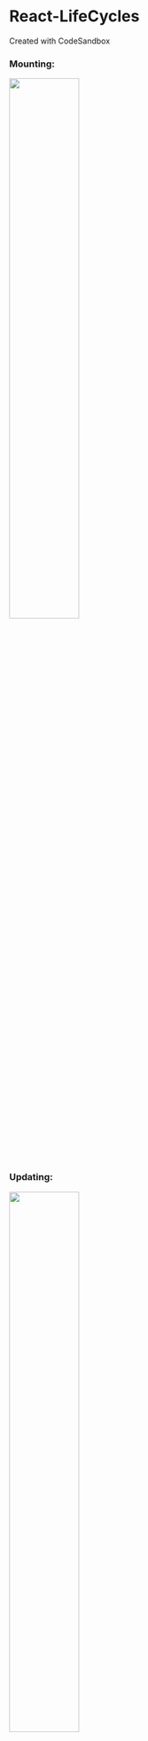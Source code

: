 # React-LifeCycles
Created with CodeSandbox

<div>
  <h3>Mounting:</h3>
  <img src="https://github.com/JanardanPethani/React-LifeCycles/assets/51184278/36a7a24e-73b2-4cb8-b931-8cd9fd0c866a" width="50%" height="auto"> 
  
  <h3>Updating:</h3>
  <img src="https://github.com/JanardanPethani/React-LifeCycles/assets/51184278/557a444a-4096-4fc7-bb15-815ce742f1d4" width="50%" height="auto"/>
  
  <h3>Unmounting</h3>
  <img src="https://github.com/JanardanPethani/React-LifeCycles/assets/51184278/fddad376-61e2-4c57-b69b-87b20250e483" width="50%" height="auto"/>
</div>

Flow reference: [scaler](https://www.scaler.com/topics/react/react-life-cycle-methods/)

